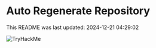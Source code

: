 # Auto Regenerate Repository

This README was last updated: 2024-12-21 04:29:02

 ![TryHackMe](https://tryhackme.com/badge/533634)
